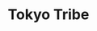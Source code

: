 --- 
title: "Tokyo Tribe"
publishdate: "2019-2-19T16:48:46+02:00"
src: "https://365manga.net/manga/tokyo-tribe"
image: "https://data.365manga.net/images/thumbnails/30493-tokyo-tribe.jpg"
description: " Tokyo Tribe summary is updating. Come visit Mangakakalot.com sometime to read the latest chapter of Tokyo Tribe. If you have any question about this manga, Please don't hesitate to contact us or translate team. Hope you enjoy it."
---